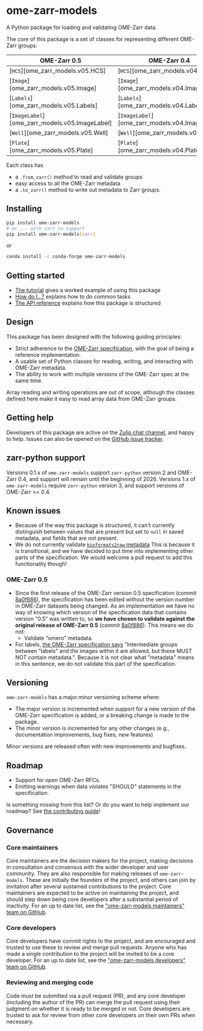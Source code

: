 # ome-zarr-models

A Python package for loading and validating OME-Zarr data.

The core of this package is a set of classes for representing different OME-Zarr groups:

| OME-Zarr 0.5                                   | OME-Zarr 0.4                                   |
| ---------------------------------------------- | ---------------------------------------------- |
| [`HCS`][ome_zarr_models.v05.HCS]               | [`HCS`][ome_zarr_models.v04.HCS]               |
| [`Image`][ome_zarr_models.v05.Image]           | [`Image`][ome_zarr_models.v04.Image]           |
| [`Labels`][ome_zarr_models.v05.Labels]         | [`Labels`][ome_zarr_models.v04.Labels]         |
| [`ImageLabel`][ome_zarr_models.v05.ImageLabel] | [`ImageLabel`][ome_zarr_models.v04.ImageLabel] |
| [`Well`][ome_zarr_models.v05.Well]             | [`Well`][ome_zarr_models.v04.Well]             |
| [`Plate`][ome_zarr_models.v05.Plate]           | [`Plate`][ome_zarr_models.v04.Plate]           |

Each class has

- a `.from_zarr()` method to read and validate groups
- easy access to all the OME-Zarr metadata
- a `.to_zarr()` method to write out metadata to Zarr groups.

## Installing

```sh
pip install ome-zarr-models
# or ... with zarr io support
pip install ome-zarr-models[zarr]
```

or

```sh
conda install -c conda-forge ome-zarr-models
```

## Getting started

- [The tutorial](tutorial.py) gives a worked example of using this package
- [How do I...?](how-to.md) explains how to do common tasks
- [The API reference](api/index.md) explains how this package is structured

## Design

This package has been designed with the following guiding principles:

- Strict adherence to the [OME-Zarr specification](https://ngff.openmicroscopy.org/), with the goal of being a reference implementation.
- A usable set of Python classes for reading, writing, and interacting with OME-Zarr metadata.
- The ability to work with multiple versions of the OME-Zarr spec at the same time.

Array reading and writing operations are out of scope, although the classes defined here make it easy to read array data from OME-Zarr groups.

## Getting help

Developers of this package are active on the [Zulip chat channel](https://imagesc.zulipchat.com/#narrow/channel/469152-ome-zarr-models-py), and happy to help.
Issues can also be opened on the [GitHub issue tracker](https://github.com/ome-zarr-models/ome-zarr-models-py/issues).

## zarr-python support

Versions 0.1.x of `ome-zarr-models` support `zarr-python` version 2 and OME-Zarr 0.4, and support will remain until the beginning of 2026.
Versions 1.x of `ome-zarr-models` require `zarr-python` version 3, and support versions of OME-Zarr >= 0.4.

## Known issues

- Because of the way this package is structured, it can't currently distinguish
  between values that are present but set to `null` in saved metadata, and
  fields that are not present.
- We do not currently validate [`bioformats2raw` metadata](https://ngff.openmicroscopy.org/0.4/index.html#bf2raw)
  This is because it is transitional, and we have decided to put time into implementing other
  parts of the specification. We would welcome a pull request to add this functionality though!

### OME-Zarr 0.5

- Since the first release of the OME-Zarr version 0.5 specification (commit [8a0f886](https://github.com/ome/ngff/tree/8a0f886aac791060e329874b624126d3530c2b6f)), the specification has been edited without the version number in OME-Zarr datasets being changed.
  As an implementation we have no way of knowing which version of the specification data that contains version "0.5" was written to, so **we have chosen to validate against the original release of OME-Zarr 0.5** (commit [8a0f886](https://github.com/ome/ngff/tree/8a0f886aac791060e329874b624126d3530c2b6f)).
  This means we do not:
  - Validate "omero" metadata.
- For labels, [the OME-Zarr specification says](https://ngff.openmicroscopy.org/0.5/index.html#labels-md) "Intermediate groups between "labels" and the images within it are allowed, but these MUST NOT contain metadata.". Because it is not clear what "metadata" means in this sentence, we do not validate this part of the specification.

## Versioning

`ome-zarr-models` has a major.minor versioning scheme where:

- The major version is incremented when support for a new version of the OME-Zarr specification is added, or a breaking change is made to the package.
- The minor version is incremented for any other changes (e.g., documentation improvements, bug fixes, new features)

Minor versions are released often with new improvements and bugfixes.

## Roadmap

- Support for open OME-Zarr RFCs.
- Emitting warnings when data violates "SHOULD" statements in the specification.

Is something missing from this list?
Or do you want to help implement our roadmap?
See [the contributing guide](contributing.md)!

## Governance

### Core maintainers

Core maintainers are the decision makers for the project, making decisions in consultation and consensus with the wider developer and user community.
They are also responsible for making releases of `ome-zarr-models`.
These are initially the founders of the project, and others can join by invitation after several sustained contributions to the project.
Core maintainers are expected to be active on maintaining the project, and should step down being core developers after a substantial period of inactivity.
For an up to date list, see the ["ome-zarr-models maintainers" team on GitHub](https://github.com/orgs/ome-zarr-models/teams/ome-zarr-models-maintainers).

### Core developers

Core developers have commit rights to the project, and are encouraged and trusted to use these to review and merge pull requests.
Anyone who has made a single contribution to the project will be invited to be a core developer.
For an up to date list, see the ["ome-zarr-models developers" team on GitHub](https://github.com/orgs/ome-zarr-models/teams/ome-zarr-models-developers).

### Reviewing and merging code

Code must be submitted via a pull request (PR), and any core developer (including the author of the PR) can merge the pull request using their judgment on whether it is ready to be merged or not.
Core developers are trusted to ask for review from other core developers on their own PRs when necessary.
